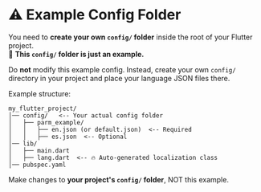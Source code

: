 # ⚠️ Example Config Folder

You need to **create your own `config/` folder** inside the root of your Flutter project.  
🚨 **This `config/` folder is just an example.**  

Do **not** modify this example config. Instead, create your own `config/` directory in your project and place your language JSON files there.

Example structure:
```
my_flutter_project/
│── config/   <-- Your actual config folder
│   ├── parm_example/
│   │   ├── en.json (or default.json)  <-- Required
│   │   ├── es.json  <-- Optional
│── lib/
│   ├── main.dart
│   ├── lang.dart  <-- 🔥 Auto-generated localization class
│── pubspec.yaml
```

Make changes to **your project's `config/` folder**, NOT this example.
